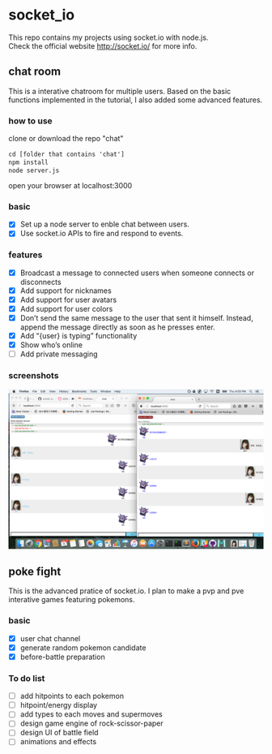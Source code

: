 # socket_io
This repo contains my projects using socket.io with node.js.  
Check the official website http://socket.io/ for more info.  

## chat room
This is a interative chatroom for multiple users. Based on the basic functions implemented in the tutorial, I also added some advanced features.
### how to use
clone or download the repo "chat"
```
cd [folder that contains 'chat']
npm install
node server.js
```
open your browser at localhost:3000   
### basic
- [x] Set up a node server to enble chat between users.
- [x] Use socket.io APIs to fire and respond to events.

### features
- [x] Broadcast a message to connected users when someone connects or disconnects
- [x] Add support for nicknames
- [x] Add support for user avatars
- [x] Add support for user colors
- [x] Don’t send the same message to the user that sent it himself. Instead, append the message directly as soon as he presses enter.
- [x] Add “{user} is typing” functionality
- [x] Show who’s online
- [ ] Add private messaging

### screenshots
![alt tag](https://raw.githubusercontent.com/xinyzhang9/socket_io/master/chat/screen1.png)

## poke fight
This is the advanced pratice of socket.io. I plan to make a pvp and pve interative games featuring pokemons.
### basic
- [x] user chat channel
- [x] generate random pokemon candidate
- [x] before-battle preparation
### To do list
- [ ] add hitpoints to each pokemon
- [ ] hitpoint/energy display
- [ ] add types to each moves and supermoves
- [ ] design game engine of rock-scissor-paper
- [ ] design UI of battle field
- [ ] animations and effects
